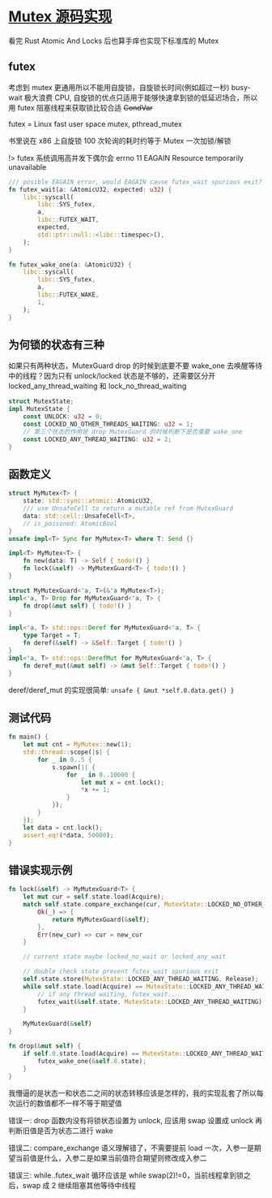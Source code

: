 # [Mutex 源码实现](/2023/07/mutex_source_code_and_impl.md)

看完 Rust Atomic And Locks 后也算手痒也实现下标准库的 Mutex

## futex

考虑到 mutex 更通用所以不能用自旋锁，自旋锁长时间(例如超过一秒) busy-wait 极大浪费 CPU, 自旋锁的优点只适用于能够快速拿到锁的低延迟场合，所以用 futex 阻塞线程来获取锁比较合适 ~~CondVar~~

futex = Linux fast user space mutex, pthread_mutex

书里说在 x86 上自旋锁 100 次轮询的耗时约等于 Mutex 一次加锁/解锁

!> futex 系统调用高并发下偶尔会 errno 11 EAGAIN Resource temporarily unavailable

```rust
/// posible EAGAIN error, would EAGAIN cause futex_wait spurious exit?
fn futex_wait(a: &AtomicU32, expected: u32) {
    libc::syscall(
        libc::SYS_futex,
        a,
        libc::FUTEX_WAIT,
        expected,
        std::ptr::null::<libc::timespec>(),
    );
}

fn futex_wake_one(a: &AtomicU32) {
    libc::syscall(
        libc::SYS_futex,
        a,
        libc::FUTEX_WAKE,
        1,
    );
}
```

## 为何锁的状态有三种

如果只有两种状态，MutexGuard drop 的时候到底要不要 wake_one 去唤醒等待中的线程？因为只有 unlock/locked 状态是不够的，还需要区分开 locked_any_thread_waiting 和 lock_no_thread_waiting

```rust
struct MutexState;
impl MutexState {
    const UNLOCK: u32 = 0;
    const LOCKED_NO_OTHER_THREADS_WAITING: u32 = 1;
    // 第三个状态的作用是 drop MutexGuard 的时候判断下是否需要 wake_one
    const LOCKED_ANY_THREAD_WAITING: u32 = 2;
}
```

## 函数定义

```rust
struct MyMutex<T> {
    state: std::sync::atomic::AtomicU32,
    /// use UnsafeCell to return a mutable ref from MutexGuard
    data: std::cell::UnsafeCell<T>,
    // is_poisoned: AtomicBool
}
unsafe impl<T> Sync for MyMutex<T> where T: Send {}

impl<T> MyMutex<T> {
    fn new(data: T) -> Self { todo!() }
    fn lock(&self) -> MyMutexGuard<T> { todo!() }
}

struct MyMutexGuard<'a, T>(&'a MyMutex<T>);
impl<'a, T> Drop for MyMutexGuard<'a, T> {
    fn drop(&mut self) { todo!() }
}

impl<'a, T> std::ops::Deref for MyMutexGuard<'a, T> {
    type Target = T;
    fn deref(&self) -> &Self::Target { todo!() }
}
impl<'a, T> std::ops::DerefMut for MyMutexGuard<'a, T> {
    fn deref_mut(&mut self) -> &mut Self::Target { todo!() }
}
```

deref/deref_mut 的实现很简单: `unsafe { &mut *self.0.data.get() }`

## 测试代码

```rust
fn main() {
    let mut cnt = MyMutex::new(1);
    std::thread::scope(|s| {
        for _ in 0..5 {
            s.spawn(|| {
                for _ in 0..10000 {
                    let mut x = cnt.lock();
                    *x += 1;
                }
            });
        }
    });
    let data = cnt.lock();
    assert_eq!(*data, 50000);
}
```

## 错误实现示例

```rust
fn lock(&self) -> MyMutexGuard<T> {
    let mut cur = self.state.load(Acquire);
    match self.state.compare_exchange(cur, MutexState::LOCKED_NO_OTHER_THREADS_WAITING, Acquire, Relaxed) {
        Ok(_) => {
            return MyMutexGuard(&self);
        },
        Err(new_cur) => cur = new_cur
    }

    // current state maybe locked_no_wait or locked_any_wait

    // double check state prevent futex_wait spurious exit
    self.state.store(MutexState::LOCKED_ANY_THREAD_WAITING, Release);
    while self.state.load(Acquire) == MutexState::LOCKED_ANY_THREAD_WAITING {
        // if any thread waiting, futex_wait..
        futex_wait(&self.state, MutexState::LOCKED_ANY_THREAD_WAITING);
    }

    MyMutexGuard(&self)
}

fn drop(&mut self) {
    if self.0.state.load(Acquire) == MutexState::LOCKED_ANY_THREAD_WAITING {
        futex_wake_one(&self.0.state);
    }
}
```

我懵逼的是状态一和状态二之间的状态转移应该是怎样的，我的实现乱套了所以每次运行的数值都不一样不等于期望值

错误一: drop 函数内没有将锁状态设置为 unlock, 应该用 swap 设置成 unlock 再判断旧值是否为状态二进行 wake

错误二: compare_exchange 语义理解错了，不需要提前 load 一次，入参一是期望当前值是什么，入参二是如果当前值符合期望则修改成入参二

错误三: while..futex_wait 循环应该是 while swap(2)!=0，当前线程拿到锁之后，swap 成 2 继续阻塞其他等待中线程
